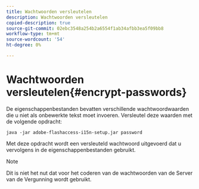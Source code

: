 ```yaml
---
title: Wachtwoorden versleutelen
description: Wachtwoorden versleutelen
copied-description: true
source-git-commit: 02ebc3548a254b2a6554f1ab34afbb3ea5f09bb8
workflow-type: tm+mt
source-wordcount: '54'
ht-degree: 0%

---
```


# Wachtwoorden versleutelen{#encrypt-passwords}

De eigenschappenbestanden bevatten verschillende wachtwoordwaarden die u niet als onbewerkte tekst moet invoeren. Versleutel deze waarden met de volgende opdracht:

`java -jar adobe-flashaccess-i15n-setup.jar password`

Met deze opdracht wordt een versleuteld wachtwoord uitgevoerd dat u vervolgens in de eigenschappenbestanden gebruikt.

>[!NOTE]
>Dit is niet het nut dat voor het coderen van de wachtwoorden van de Server van de Vergunning wordt gebruikt.
